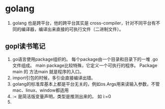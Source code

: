# golang

1. golang 也是跨平台，他的跨平台其实是 cross-compiler，针对不同平台有不同的编译器，编译出来直接的可执行文件（二进制文件）。  





## gopl读书笔记

1. go语言使用package组织的。 每个package由一个目录和目录下的一堆 .go 文件组成。 main package比较特殊，它定义一个可执行的程序。  Package main 的 方法main 就是程序的入口。
2. import引包的时候，多引会直接编译出错。
3. golang的标准库基本上都是平台无关的，例如os.Args用来读输入参数，不管mac、linux、window都适用
4.  := 是简洁版变量声明，类型是推测出来的。 如 i:=0
5. 





